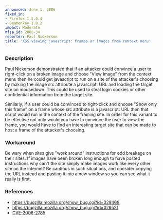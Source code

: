 ```yaml
---
announced: June 1, 2006
fixed_in:
- Firefox 1.5.0.4
- SeaMonkey 1.0.2
impact: Moderate
mfsa_id: 2006-34
reporter: Paul Nickerson
title: 'XSS viewing javascript: frames or images from context menu'
---
```


<h3>Description</h3>

<p>Paul Nickerson demonstrated that if an attacker could convince a user
to right-click on a broken image and choose "View Image" from the context
menu then he could get javascript to run on a site of the attacker's choosing
by making the image src attribute a javascript: URL and loading the target
site on mousedown. This could be used to steal login cookies or other
confidential information from the target site.</p>

<p>Similarly, if a user could be convinced to right-click and choose
"Show only this frame" on a frame whose src attribute is a javascript: URL
then that script would run in the context of the framing site. In order
for this variant to be effective not only would you have to convince the
user to view the frame, you would have to find an interesting target
site that can be made to host a frame of the attacker's choosing.</p>

<h3>Workaround</h3>

<p>Be wary when sites give "work around" instructions for odd breakage
on their sites. If images have been broken long enough to have posted
instructions why can't the site simply make images work like every
other site on the internet? Be cautious in such situations, and consider
copying the URL instead and pasting it into a new window so you can
see what it really is first.</p>

<h3>References</h3>

<ul>
<li><a href="https://bugzilla.mozilla.org/show_bug.cgi?id=329468">
https://bugzilla.mozilla.org/show_bug.cgi?id=329468</a></li>
<li><a href="https://bugzilla.mozilla.org/show_bug.cgi?id=329521">
https://bugzilla.mozilla.org/show_bug.cgi?id=329521</a></li>
<li>
<a class="ex-ref" href="http://www.cve.mitre.org/cgi-bin/cvename.cgi?name=CVE-2006-2785">CVE-2006-2785</a></li>
</ul>



